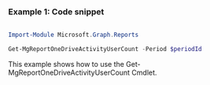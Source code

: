 ### Example 1: Code snippet

```powershell

Import-Module Microsoft.Graph.Reports

Get-MgReportOneDriveActivityUserCount -Period $periodId 

```
This example shows how to use the Get-MgReportOneDriveActivityUserCount Cmdlet.

